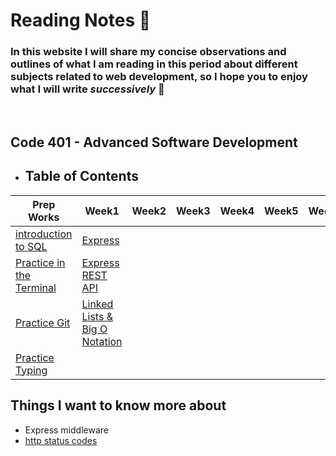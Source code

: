 # **Reading Notes** :notebook:
### In this website I will share my concise observations and outlines of what I am reading in this period about different subjects related to web development, so I hope you to enjoy what I will write *successively* :see_no_evil:
 <br>

 ##  Code 401 - Advanced Software Development
 - ## Table of Contents
 
|Prep Works    | Week1 | Week2 | Week3   | Week4   | Week5   | Week6   | Week7   | Week8   |
|---|---|---|---|---|---|---|---|---|
|  [introduction to SQL](/Prep_Readings/SQL.md) | [Express](./Advanc%20Level/class01/Express.md) |  |  |   |   |   |   |   |
|  [Practice in the Terminal](/Prep_Readings/Terminal.md)  | [Express REST API](./Advanc%20Level/class02/Express%20REST%20API.md)  |   |   |   |   |   |   |   |
|  [Practice Git](./Prep_Readings/practicegit.md) | [Linked Lists & Big O Notation](./Advanc%20Level/class03/BigO%26linked_lists.md) |   |   |   |   |   |   |   |
|[Practice Typing](./Prep_Readings/practicetyping.md)   |   |   |   |   |   |   |   |   |

## Things I want to know more about

- Express middleware
- [http status codes](https://www.restapitutorial.com/httpstatuscodes.html)
